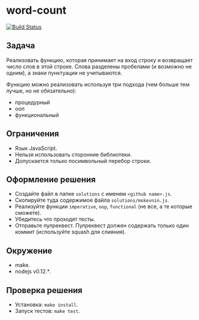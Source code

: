 # word-count

[![Build Status](https://travis-ci.org/hexlet-exercises/words-count.svg)](https://travis-ci.org/hexlet-exercises/words-count)

## Задача
Реализовать функцию, которая принимает на вход строку и возвращает число слов в этой строке.
Слова разделены пробелами (и возможно не одним), а знаки пунктуации не учитываются.

Функцию можно реализовать используя три подхода (чем больше тем лучше, но не обязательно):
* процедурный
* ооп
* функциональный

## Ограничения
* Язык JavaScript.
* Нельзя использовать сторонние библиотеки.
* Допускается только посимвольный перебор строки.

## Оформление решения
* Создайте файл в папке `solutions` с именем `<github name>.js`.
* Скопируйте туда содержимое файла `solutions/mokevnin.js`.
* Реализуйте функции `imperative`, `oop`, `functional` (не все, а те которые сможете).
* Убедитесь что проходят тесты.
* Отправьте пулреквест. Пулреквест должен содержать только один коммит (используйте squash для слияния).

## Окружение
* make.
* nodejs v0.12.*.

## Проверка решения
* Установка: `make install`.
* Запуск тестов: `make test`.

